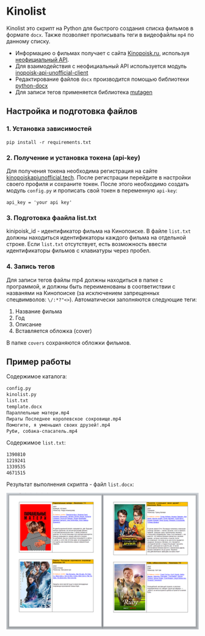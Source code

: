 # Kinolist

Kinolist это скрипт на Python для быстрого создания списка фильмов в формате `docx`. Также позволяет прописывать теги в видеофайлы `mp4` по данному списку.

* Информацию о фильмах получает с сайта [Kinopoisk.ru](https://www.kinopoisk.ru), используя [неофициальный API](https://kinopoiskapiunofficial.tech).
* Для взаимодействия с неофициальный API используется модуль [inopoisk-api-unofficial-client](https://github.com/masterWeber/kinopoisk-api-unofficial-client)
* Редактирование файлов `docx` производится помощью библиотеки [python-docx](https://github.com/python-openxml/python-docx)
* Для записи тегов применяется библиотека [mutagen](https://mutagen.readthedocs.io/)

## Настройка и подготовка файлов

### 1. Установка зависимостей
    pip install -r requirements.txt 

### 2. Получение и установка токена (api-key)
Для получения токена необходима регистрация на сайте
[kinopoiskapiunofficial.tech](https://kinopoiskapiunofficial.tech). После регистрации перейдите в
настройки своего профиля и сохраните токен. После этого необходимо создать модуль `config.py` и прописать свой токен в переменную `api-key`:

    api_key = 'your api key'

### 3. Подготовка фаайла list.txt
kinipoisk_id - идентификатор фильма на Кинопоиске. В файле `list.txt` должны находиться идентификаторы каждого фильма на отдельной строке. Если `list.txt` отсутствует, есть возможность ввести идентификаторы фильмов с клавиатуры через пробел.

### 4. Запись тегов
Для записи тегов файлы mp4 должны находиться в папке с программой, и должны быть переименованы в соответиствии с названями на Кинопоиске (за исключением запрещенных спецвимволов: `\/:*?"<>`). Автоматически заполняются следующие теги:
1. Название фильма
2. Год
3. Описание
4. Вставляется обложка (cover)

В папке `covers` сохраняются обложки фильмов.

## Пример работы
Содержимое каталога:
```
config.py
kinolist.py
list.txt
template.docx
Параллельные матери.mp4
Пираты Последнее королевское сокровище.mp4
Помогите, я уменьшил своих друзей!.mp4
Руби, собака-спасатель.mp4
```

Содержимое `list.txt`:

    1390810
    1219241
    1339535
    4671515

Результат выполнения скрипта - файл `list.docx`:

![list.docx](./screens/list_example.png)